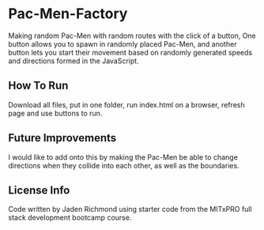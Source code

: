 # Pac-Men-Factory
Making random Pac-Men with random routes with the click of a button, One button allows you to spawn in randomly placed Pac-Men, and another button lets you start their movement based on randomly generated speeds and directions formed in the JavaScript.
## How To Run
Download all files, put in one folder, run index.html on a browser, refresh page and use buttons to run.
## Future Improvements
I would like to add onto this by making the Pac-Men be able to change directions when they collide into each other, as well as the boundaries.
## License Info
Code written by Jaden Richmond using starter code from the MITxPRO full stack development bootcamp course.
